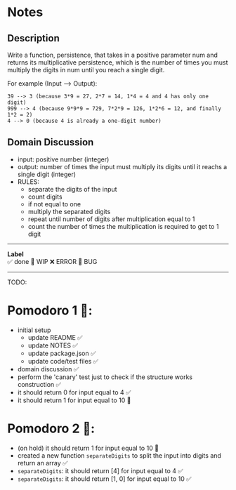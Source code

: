 # Notes

## Description

Write a function, persistence, that takes in a positive parameter num and returns its multiplicative persistence, which is the number of times you must multiply the digits in num until you reach a single digit.

For example (Input --> Output):

```
39 --> 3 (because 3*9 = 27, 2*7 = 14, 1*4 = 4 and 4 has only one digit)
999 --> 4 (because 9*9*9 = 729, 7*2*9 = 126, 1*2*6 = 12, and finally 1*2 = 2)
4 --> 0 (because 4 is already a one-digit number)
```

## Domain Discussion

- input: positive number (integer)
- output: number of times the input must multiply its digits until it reachs a single digit (integer)
- RULES:
    - separate the digits of the input
    - count digits
    - if not equal to one
    - multiply the separated digits
    - repeat until number of digits after multiplication equal to 1
    - count the number of times the multiplication is required to get to 1 digit

---

**Label**  
✅ done 🚧 WIP ❌ ERROR 🐛 BUG 

---

TODO:

# Pomodoro 1 🍅:

- initial setup
    - update README ✅
    - update NOTES ✅
    - update package.json ✅
    - update code/test files ✅
- domain discussion ✅
- perform the 'canary' test just to check if the structure works construction ✅
- it should return 0 for input equal to 4 ✅
- it should return 1 for input equal to 10 🚧

# Pomodoro 2 🍅:
- (on hold) it should return 1 for input equal to 10 🚧
- created a new function `separateDigits` to split the input into digits and return an array ✅
- `separateDigits`: it should return [4] for input equal to 4 ✅
- `separateDigits`: it should return [1, 0] for input equal to 10 ✅